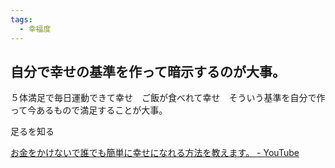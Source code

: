 ```yaml
---
tags:
  - 幸福度
---
```

## 自分で幸せの基準を作って暗示するのが大事。

５体満足で毎日運動できて幸せ　ご飯が食べれて幸せ　そういう基準を自分で作って今あるもので満足することが大事。

足るを知る

[お金をかけないで誰でも簡単に幸せになれる方法を教えます。 - YouTube](https://www.youtube.com/watch?v=IT2Svve5_I4)